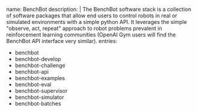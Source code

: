 name: BenchBot
description: |
  The BenchBot software stack is a collection of software packages that allow end users to control robots in real or simulated environments with a simple python API. It leverages the simple "observe, act, repeat" approach to robot problems prevalent in reinforcement learning communities (OpenAI Gym users will find the BenchBot API interface very similar).
entries:
  - benchbot
  - benchbot-develop
  - benchbot-challenge
  - benchbot-api
  - benchbot-examples
  - benchbot-eval
  - benchbot-supervisor
  - benchbot-simulator
  - benchbot-batches
